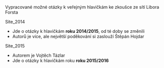 Vypracované možné otázky k veřejným hlavičkám ke zkoušce ze sítí Libora Forsta

Site_2014
- Jde o otázky k hlavičkám __roku 2014/2015__, od té doby se změnili
- Autorů je více, ale největší poděkování si zaslouží Štěpán Hojdar

Site_2015
- Autorem je Vojtěch Tázlar
- Jde o otázky k hlavičkám roku __roku 2015/2016__
